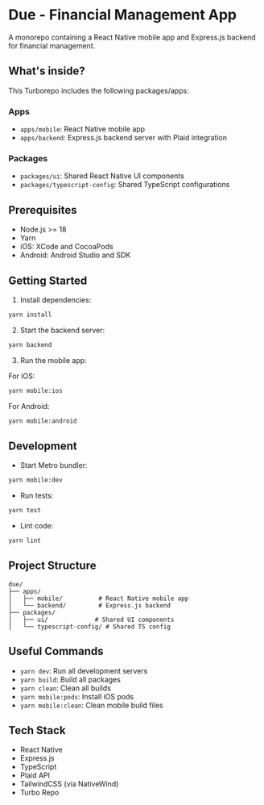 # Due - Financial Management App

A monorepo containing a React Native mobile app and Express.js backend for financial management.

## What's inside?

This Turborepo includes the following packages/apps:

### Apps

- `apps/mobile`: React Native mobile app
- `apps/backend`: Express.js backend server with Plaid integration

### Packages

- `packages/ui`: Shared React Native UI components
- `packages/typescript-config`: Shared TypeScript configurations

## Prerequisites

- Node.js >= 18
- Yarn
- iOS: XCode and CocoaPods
- Android: Android Studio and SDK

## Getting Started

1. Install dependencies:
```sh
yarn install
```

2. Start the backend server:
```sh
yarn backend
```

3. Run the mobile app:

For iOS:
```sh
yarn mobile:ios
```

For Android:
```sh
yarn mobile:android
```

## Development

- Start Metro bundler:
```sh
yarn mobile:dev
```

- Run tests:
```sh
yarn test
```

- Lint code:
```sh
yarn lint
```

## Project Structure

```
due/
├── apps/
│   ├── mobile/          # React Native mobile app
│   └── backend/         # Express.js backend
├── packages/
│   ├── ui/             # Shared UI components
│   └── typescript-config/ # Shared TS config
```

## Useful Commands

- `yarn dev`: Run all development servers
- `yarn build`: Build all packages
- `yarn clean`: Clean all builds
- `yarn mobile:pods`: Install iOS pods
- `yarn mobile:clean`: Clean mobile build files

## Tech Stack

- React Native
- Express.js
- TypeScript
- Plaid API
- TailwindCSS (via NativeWind)
- Turbo Repo

